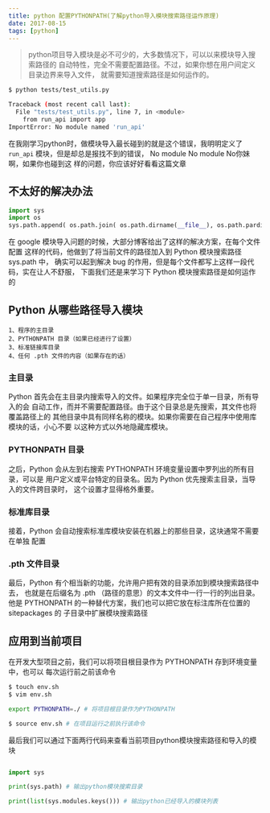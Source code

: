 ```yaml
---
title: python 配置PYTHONPATH(了解python导入模块搜索路径运作原理)
date: 2017-08-15
tags: [python]
---
```


> python项目导入模块是必不可少的，大多数情况下，可以以来模块导入搜索路径的
自动特性，完全不需要配置路径。不过，如果你想在用户间定义目录边界来导入文件，
就需要知道搜索路径是如何运作的。

<!-- more -->
<!-- toc -->

```bash
$ python tests/test_utils.py

Traceback (most recent call last):
  File "tests/test_utils.py", line 7, in <module>
    from run_api import app
ImportError: No module named 'run_api'

```
在我刚学习python时，做模块导入最长碰到的就是这个错误，我明明定义了 `run_api`
模块，但是却总是报找不到的错误， No module No module No你妹啊，如果你也碰到这
样的问题，你应该好好看看这篇文章

## 不太好的解决办法
```python
import sys
import os
sys.path.append( os.path.join( os.path.dirname(__file__), os.path.pardir ) )
```
在 google 模块导入问题的时候，大部分博客给出了这样的解决方案，在每个文件配置
这样的代码，他做到了将当前文件的路径加入到 Python 模块搜索路径 sys.path 中，
确实可以起到解决 bug 的作用，但是每个文件都写上这样一段代码，实在让人不舒服，
下面我们还是来学习下 Python 模块搜索路径是如何运作的

## Python 从哪些路径导入模块
```
1、程序的主目录
2、PYTHONPATH 目录（如果已经进行了设置）
3、标准链接库目录
4、任何 .pth 文件的内容（如果存在的话）
```

### 主目录
Python 首先会在主目录内搜索导入的文件。如果程序完全位于单一目录，所有导入的会
自动工作，而并不需要配置路径。由于这个目录总是先搜索，其文件也将覆盖路径上的
其他目录中具有同样名称的模块。如果你需要在自己程序中使用库模块的话，小心不要
以这种方式以外地隐藏库模块。

### PYTHONPATH 目录
之后，Python 会从左到右搜索 PYTHONPATH 环境变量设置中罗列出的所有目录，可以是
用户定义或平台特定的目录名。因为 Python 优先搜索主目录，当导入的文件跨目录时，
这个设置才显得格外重要。

### 标准库目录
接着，Python 会自动搜索标准库模块安装在机器上的那些目录，这块通常不需要在单独
配置

### .pth 文件目录
最后，Python 有个相当新的功能，允许用户把有效的目录添加到模块搜索路径中去，
也就是在后缀名为 .pth （路径的意思）的文本文件中一行一行的列出目录。他是 
PYTHONPATH 的一种替代方案，我们也可以把它放在标注库所在位置的 sitepackages 的
子目录中扩展模块搜索路径

## 应用到当前项目
在开发大型项目之前，我们可以将项目根目录作为 PYTHONPATH 存到环境变量中，也可以
每次运行前之前该命令
```bash
$ touch env.sh
$ vim env.sh

export PYTHONPATH=./ # 将项目根目录作为PYTHONPATH

$ source env.sh # 在项目运行之前执行该命令
```
最后我们可以通过下面两行代码来查看当前项目python模块搜索路径和导入的模块
```python

import sys

print(sys.path) # 输出python模块搜索目录

print(list(sys.modules.keys())) # 输出python已经导入的模块列表
```
